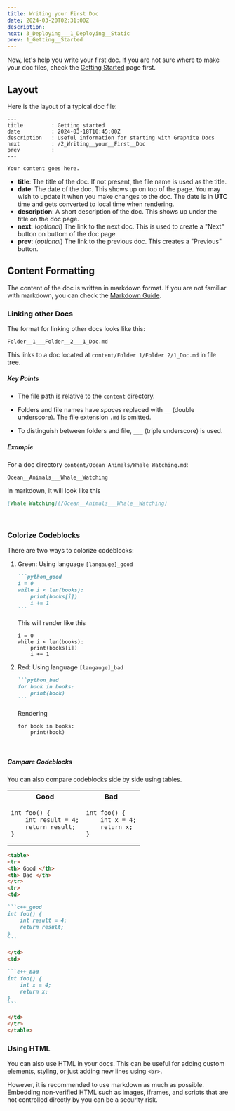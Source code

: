 ```yaml
---
title: Writing your First Doc
date: 2024-03-20T02:31:00Z
description:
next: 3_Deploying___1_Deploying__Static
prev: 1_Getting__Started
---
```


Now, let's help you write your first doc. If you are not sure where to make your doc files, check the [Getting Started](/1_Getting__Started) page first.

## Layout

Here is the layout of a typical doc file:

```text
---
title         : Getting started
date          : 2024-03-18T10:45:00Z
description   : Useful information for starting with Graphite Docs
next          : /2_Writing__your__First__Doc
prev          :
---

Your content goes here.
```

-   **title**: The title of the doc. If not present, the file name is used as the title.
-   **date**: The date of the doc. This shows up on top of the page. You may wish to update it when you make changes to the doc. The date is in **UTC** time and gets converted to local time when rendering.
-   **description**: A short description of the doc. This shows up under the title on the doc page.
-   **next**: (_optional_) The link to the next doc. This is used to create a "Next" button on buttom of the doc page.
-   **prev**: (_optional_) The link to the previous doc. This creates a "Previous" button.

## Content Formatting

The content of the doc is written in markdown format. If you are not familiar with markdown, you can check the [Markdown Guide](https://www.markdownguide.org/).

### Linking other Docs

The format for linking other docs looks like this:

```text
Folder__1___Folder__2___1_Doc.md
```

This links to a doc located at `content/Folder 1/Folder 2/1_Doc.md` in file tree.

##### Key Points

-   The file path is relative to the `content` directory.

-   Folders and file names have _spaces_ replaced with `__` (double underscore). The file extension `.md` is omitted.
-   To distinguish between folders and file, `___` (triple underscore) is used.

##### Example

For a doc directory `content/Ocean Animals/Whale Watching.md`:

```text
Ocean__Animals___Whale__Watching
```

In markdown, it will look like this

```markdown
[Whale Watching](/Ocean__Animals___Whale__Watching)
```

<br/>

### Colorize Codeblocks

There are two ways to colorize codeblocks:

1. Green: Using language `[langauge]_good`

    ````markdown
    ```python_good
    i = 0
    while i < len(books):
        print(books[i])
        i += 1
    ```
    ````

    This will render like this

    ```python_good
    i = 0
    while i < len(books):
        print(books[i])
        i += 1
    ```

2. Red: Using language `[langauge]_bad`

    ````markdown
    ```python_bad
    for book in books:
        print(book)
    ```
    ````

    Rendering

    ```python_bad
    for book in books:
        print(book)
    ```

<br>

##### Compare Codeblocks

You can also compare codeblocks side by side using tables.

<table>
<tr>
<th> Good </th>
<th> Bad </th>
</tr>
<tr>
<td>

```c++_good
int foo() {
    int result = 4;
    return result;
}
```

</td>
<td>

```c++_bad
int foo() {
    int x = 4;
    return x;
}
```

</td>
</tr>
</table>

````markdown
<table>
<tr>
<th> Good </th>
<th> Bad </th>
</tr>
<tr>
<td>

```c++_good
int foo() {
    int result = 4;
    return result;
}
```

</td>
<td>

```c++_bad
int foo() {
    int x = 4;
    return x;
}
```

</td>
</tr>
</table>
````

### Using HTML

You can also use HTML in your docs. This can be useful for adding custom elements, styling, or just adding new lines using `<br>`.

However, it is recommended to use markdown as much as possible. Embedding non-verified HTML such as images, iframes, and scripts that are not controlled directly by you can be a security risk.
